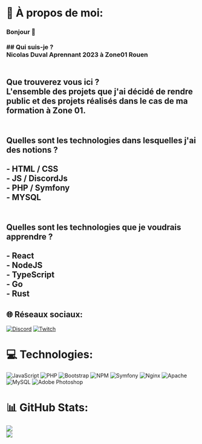 # 💫 À propos de moi:
### Bonjour 👋<br><br>## Qui suis-je ?<br>Nicolas Duval Aprennant 2023 à Zone01 Rouen <br><br>
## Que trouverez vous ici ?<br>L'ensemble des projets que j'ai décidé de rendre public et des projets réalisés dans le cas de ma formation à Zone 01.<br><br>
## Quelles sont les technologies dans lesquelles j'ai des notions ?<br><br>- HTML / CSS<br>- JS / DiscordJs<br>- PHP / Symfony<br>- MYSQL<br><br>
## Quelles sont les technologies que je voudrais apprendre ?<br><br>- React<br>- NodeJS<br>- TypeScript<br>- Go<br>- Rust


## 🌐 Réseaux sociaux:
[![Discord](https://img.shields.io/badge/Discord-%237289DA.svg?logo=discord&logoColor=white)](discord://discordapp.com/users/113380867614773248) [![Twitch](https://img.shields.io/badge/Twitch-%239146FF.svg?logo=Twitch&logoColor=white)](https://twitch.tv/ExTerros) 

# 💻 Technologies:
![JavaScript](https://img.shields.io/badge/javascript-%23323330.svg?style=for-the-badge&logo=javascript&logoColor=%23F7DF1E) ![PHP](https://img.shields.io/badge/php-%23777BB4.svg?style=for-the-badge&logo=php&logoColor=white) ![Bootstrap](https://img.shields.io/badge/bootstrap-%23563D7C.svg?style=for-the-badge&logo=bootstrap&logoColor=white) ![NPM](https://img.shields.io/badge/NPM-%23000000.svg?style=for-the-badge&logo=npm&logoColor=white) ![Symfony](https://img.shields.io/badge/symfony-%23000000.svg?style=for-the-badge&logo=symfony&logoColor=white) ![Nginx](https://img.shields.io/badge/nginx-%23009639.svg?style=for-the-badge&logo=nginx&logoColor=white) ![Apache](https://img.shields.io/badge/apache-%23D42029.svg?style=for-the-badge&logo=apache&logoColor=white) ![MySQL](https://img.shields.io/badge/mysql-%2300f.svg?style=for-the-badge&logo=mysql&logoColor=white) ![Adobe Photoshop](https://img.shields.io/badge/adobephotoshop-%2331A8FF.svg?style=for-the-badge&logo=adobephotoshop&logoColor=white)
# 📊 GitHub Stats:
![](https://github-readme-stats.vercel.app/api?username=ExTerros&theme=dark&hide_border=false&include_all_commits=false&count_private=true)<br/>
![](https://github-readme-stats.vercel.app/api/top-langs/?username=ExTerros&theme=dark&hide_border=false&include_all_commits=false&count_private=true&layout=compact)
